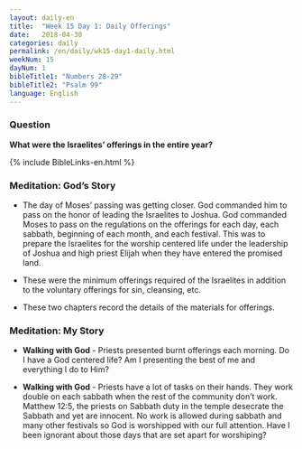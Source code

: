 ```yaml
---
layout: daily-en
title:  "Week 15 Day 1: Daily Offerings"
date:   2018-04-30
categories: daily
permalink: /en/daily/wk15-day1-daily.html
weekNum: 15
dayNum: 1
bibleTitle1: "Numbers 28-29"
bibleTitle2: "Psalm 99"
language: English
---
```


### Question
**What were the Israelites’ offerings in the entire year?**

{% include BibleLinks-en.html %}

### Meditation: God’s Story
+ The day of Moses’ passing was getting closer. God commanded him to pass on the honor of leading the Israelites to Joshua. God commanded Moses to pass on the regulations on the offerings for each day, each sabbath, beginning of each month, and each festival. This was to prepare the Israelites for the worship centered life under the leadership of Joshua and high priest Elijah when they have entered the promised land.

+ These were the minimum offerings required of the Israelites in addition to the voluntary offerings for sin, cleansing, etc.

+ These two chapters record the details of the materials for offerings.

### Meditation: My Story
+ **Walking with God** - Priests presented burnt offerings each morning. Do I have a God centered life? Am I presenting the best of me and everything I do to Him?

+ **Walking with God** - Priests have a lot of tasks on their hands. They work double on each sabbath when the rest of the community don’t work. Matthew 12:5, the priests on Sabbath duty in the temple desecrate the Sabbath and yet are innocent. No work is allowed during sabbath and many other festivals so God is worshipped with our full attention. Have I been ignorant about those days that are set apart for worshiping?

